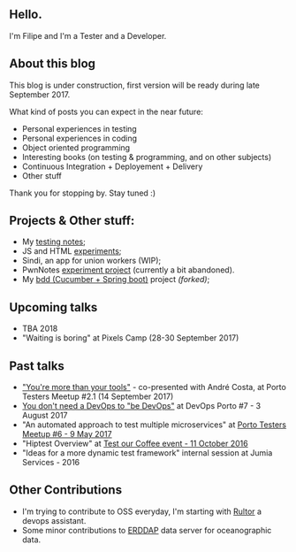 ## Hello.

I'm Filipe and I'm a Tester and a Developer.

## About this blog

This blog is under construction, first version will be ready during late September 2017.

What kind of posts you can expect in the near future:
- Personal experiences in testing
- Personal experiences in coding
- Object oriented programming
- Interesting books (on testing & programming, and on other subjects)
- Continuous Integration + Deployement + Delivery
- Other stuff

Thank you for stopping by. Stay tuned :)

## Projects & Other stuff:
- My [testing notes](https://github.com/filfreire/testing/blob/master/README.md);
- JS and HTML [experiments](https://github.com/dembros/tileMe);
- Sindi, an app for union workers (WIP);
- PwnNotes [experiment project](https://github.com/dembros/PwnNotes) (currently a bit abandoned).
- My [bdd (Cucumber + Spring boot)](https://github.com/filfreire/bdd) project *(forked)*;

## Upcoming talks
- TBA 2018
- "Waiting is boring" at Pixels Camp (28-30 September 2017)

## Past talks
- ["You're more than your tools"](https://www.eventbrite.pt/e/bilhetes-porto-testers-meetup-21-37305787615) - co-presented with André Costa, at Porto Testers Meetup #2.1 (14 September 2017)
- [You don't need a DevOps to "be DevOps"](https://www.meetup.com/devopsporto/events/241838901/) at DevOps Porto #7 - 3 August 2017
- "An automated approach to test multiple microservices" at [Porto Testers Meetup #6 - 9 May 2017](https://www.eventbrite.pt/e/bilhetes-porto-testers-meetup-6-33774996925)
- "Hiptest Overview" at [Test our Coffee event - 11 October 2016](https://www.pstqb.pt/11102016-pt)
- "Ideas for a more dynamic test framework" internal session at Jumia Services - 2016


## Other Contributions
- I'm trying to contribute to OSS everyday, I'm starting with [Rultor](https://github.com/yegor256/rultor) a devops assistant.
- Some minor contributions to [ERDDAP](http://coastwatch.pfeg.noaa.gov/erddap/download/changes.html) data server for oceanographic data.
